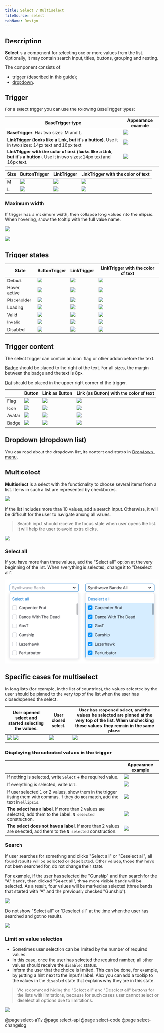 ```yaml
---
title: Select / Multiselect
fileSource: select
tabName: Design
---
```


## Description

**Select** is a component for selecting one or more values from the list. Optionally, it may contain search input, titles, buttons, grouping and nesting.

The component consists of:

- trigger (described in this guide);
- [dropdown](/components/dropdown-menu/).

## Trigger

For a select trigger you can use the following BaseTrigger types:

| BaseTrigger type                                                                                                             | Appearance example                        |
| ---------------------------------------------------------------------------------------------------------------------------- | ----------------------------------------- |
| **BaseTrigger**. Has two sizes: M and L.                                                                                     | ![](static/primary-default.png)           |
| **LinkTrigger (looks like a Link, but it's a button)**. Use it in two sizes: 14px text and 16px text.                        | ![](static/inline-select-placeholder.png) |
| **LinkTrigger with the color of text (looks like a Link, but it's a button)**. Use it in two sizes: 14px text and 16px text. | ![](static/tertiary.png)                  |

| Size | ButtonTrigger                    | LinkTrigger                     | LinkTrigger with the color of text |
| ---- | -------------------------------- | ------------------------------- | ---------------------------------- |
| M    | ![](static/primary-select-m.png) | ![](static/inline-select-m.png) | ![](static/tertiary-select-m.png)  |
| L    | ![](static/primary-select-l.png) | ![](static/inline-select-l.png) | ![](static/tertiary-select-l.png)  |

### Maximum width

If trigger has a maximum width, then collapse long values into the ellipsis. When hovering, show the tooltip with the full value name.

![](static/content-sizes.png)

![](static/tooltip.png)

## Trigger states

| State         | ButtonTrigger                        | LinkTrigger                               | LinkTrigger with the color of text          |
| ------------- | ------------------------------------ | ----------------------------------------- | ------------------------------------------- |
| Default       | ![](static/primary-default.png)      | ![](static/inline-select-placeholder.png) | ![](static/tertiary-select-placeholder.png) |
| Hover, active | ![](static/primary-hover-active.png) | ![](static/inline-select-hover.png)       | ![](static/tertiary-select-hover.png)       |
| Placeholder   | ![](static/primary-placeholder.png)  | ![](static/inline-select-placeholder.png) | ![](static/tertiary-select-placeholder.png) |
| Loading       | ![](static/primary-loading.png)      | ![](static/inline-select-loading.png)     | ![](static/tertiary-select-loading.png)     |
| Valid         | ![](static/primary-valid.png)        | ![](static/inline-select-valid.png)       | ![](static/inline-select-valid.png)         |
| Invalid       | ![](static/primary-invalid.png)      | ![](static/inline-select-invalid.png)     | ![](static/inline-select-invalid.png)       |
| Disabled      | ![](static/primary-disabled.png)     | ![](static/inline-select-disabled.png)    | ![](static/tertiary-select-disabled.png)    |

## Trigger content

The select trigger can contain an icon, flag or other addon before the text.

[Badge](/components/badge/) should be placed to the right of the text. For all sizes, the margin between the badge and the text is 8px.

[Dot](/components/dot/) should be placed in the upper right corner of the trigger.

|        | Button                        | Link as Button               | Link (as Button) with the color of text |
| ------ | ----------------------------- | ---------------------------- | --------------------------------------- |
| Flag   | ![](static/flag-primary.png)  | ![](static/inline-flag.png)  | ![](static/tertiary-flag.png)           |
| Icon   | ![](static/icon-primary.png)  | ![](static/inline-icon.png)  | ![](static/tertiary-icon.png)           |
| Avatar | ![](static/pic-primary.png)   | ![](static/inline-pic.png)   | ![](static/tertiary-pic.png)            |
| Badge  | ![](static/badge-primary.png) | ![](static/inline-badge.png) | ![](static/tertiary-badge.png)          |

## Dropdown (dropdown list)

You can read about the dropdown list, its content and states in [Dropdown-menu](/components/dropdown-menu/).

## Multiselect

**Multiselect** is a select with the functionality to choose several items from a list. Items in such a list are represented by checkboxes.

![](static/multiselect-default.png)

If the list includes more than 10 values, add a search input. Otherwise, it will be difficult for the user to navigate among all values.

> Search input should receive the focus state when user opens the list. It will help the user to avoid extra clicks.

![](static/multiselect-scroll.png)

### Select all

If you have more than three values, add the "Select all" option at the very beginning of the list. When everything is selected, change it to "Deselect all".

![](static/multiselect-all.png)

## Specific cases for multiselect

In long lists (for example, in the list of countries), the values selected by the user should be pinned to the very top of the list when the user has closed/opened the select.

| User opened select and started selecting the values.                  | User closed select.                | User has reopened select, and the values he selected are pinned at the very top of the list. When unchecking these values, they remain in the same place. |
| --------------------------------------------------------------------- | ---------------------------------- | --------------------------------------------------------------------------------------------------------------------------------------------------------- |
| ![](static/multiselect-flow-1.png) ![](static/multiselect-flow-2.png) | ![](static/multiselect-flow-3.png) | ![](static/multiselect-flow-4.png)                                                                                                                        |

### Displaying the selected values in the trigger

|                                                                                                                                      | Appearance example                    |
| ------------------------------------------------------------------------------------------------------------------------------------ | ------------------------------------- |
| If nothing is selected, write `Select` + the required value.                                                                         | ![](static/multiselect-trigger-1.png) |
| If everything is selected, write `All`.                                                                                              | ![](static/multiselect-trigger-2.png) |
| If user selected 1 or 2 values, show them in the trigger listing them with commas. If they do not match, add the text in `ellipsis`. | ![](static/multiselect-trigger-3.png) |
| **The select has a label**. If more than 2 values are selected, add them to the Label: `N selected` construction.                    | ![](static/multiselect-trigger-4.png) |
| **The select does not have a label**. If more than 2 values are selected, add them to the `N selected` construction.                 | ![](static/multiselect-trigger-5.png) |

### Search

If user searches for something and clicks "Select all" or "Deselect all", all found results will be selected or deselected. Other values, those that have not been searched for, do not change their state.

For example, if the user has selected the "Gunship" and then search for the "A" bands, then clicked "Select all", three more visible bands will be selected. As a result, four values will be marked as selected (three bands that started with "A" and the previously checked "Gunship").

![](static/multiselect-something-found.png)

Do not show "Select all" or "Deselect all" at the time when the user has searched and got no results.

![](static/multiselect-nothing-found.png)

### Limit on value selection

- Sometimes user selection can be limited by the number of required values.
- In this case, once the user has selected the required number, all other values should receive the `disabled` status.
- Inform the user that the choice is limited. This can be done, for example, by putting a hint next to the input's label. Also you can add a tooltip to the values in the `disabled` state that explains why they are in this state.

> We recommend hiding the "Select all" and "Deselect all" buttons for the lists with limitations, because for such cases user cannot select or deselect all options due to limitations.

![](static/multiselect-limit.png)

@page select-a11y
@page select-api
@page select-code
@page select-changelog
